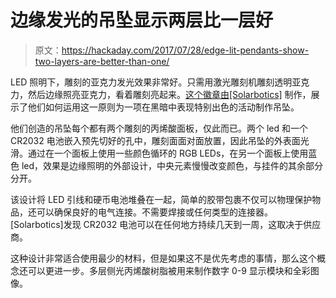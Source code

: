 # 边缘发光的吊坠显示两层比一层好

> 原文：<https://hackaday.com/2017/07/28/edge-lit-pendants-show-two-layers-are-better-than-one/>

LED 照明下，雕刻的亚克力发光效果非常好。只需用激光雕刻机雕刻透明亚克力，然后边缘照亮亚克力，看着雕刻亮起来。[这个徽章由[Solarbotics]](https://www.instructables.com/id/Edge-Lit-RGB-Acrylic-Laser-Cut-Pendant/) 制作，展示了他们如何运用这一原则为一项在黑暗中表现特别出色的活动制作吊坠。

他们创造的吊坠每个都有两个雕刻的丙烯酸面板，仅此而已。两个 led 和一个 CR2032 电池嵌入预先切好的孔中，雕刻面面对面放置，因此吊坠的外表面光滑。通过在一个面板上使用一些颜色循环的 RGB LEDs，在另一个面板上使用蓝色 led，效果是边缘照明的外部设计，中央元素慢慢改变颜色，与挂件的其余部分分开。

该设计将 LED 引线和硬币电池堆叠在一起，简单的胶带包裹不仅可以物理保护物品，还可以确保良好的电气连接。不需要焊接或任何类型的连接器。[Solarbotics]发现 CR2032 电池可以在任何地方持续几天到一周，这取决于供应商。

这种设计非常适合使用最少的材料，但是如果这不是优先考虑的事情，那么这个概念还可以更进一步。多层侧光丙烯酸树脂被用来制作数字 0-9 显示模块和全彩图像。